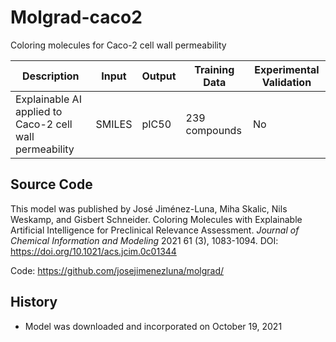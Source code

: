 # Molgrad-caco2

Coloring molecules for Caco-2 cell wall permeability

| Description | Input  | Output  | Training Data | Experimental Validation |
| ------- | --- | --- | --- | --- |
| Explainable AI applied to Caco-2 cell wall permeability | SMILES | pIC50 | 239 compounds | No |

## Source Code
This model was published by José Jiménez-Luna, Miha Skalic, Nils Weskamp, and Gisbert Schneider. Coloring Molecules with Explainable Artificial Intelligence for Preclinical Relevance Assessment. *Journal of Chemical Information and Modeling* 2021 61 (3), 1083-1094. DOI: https://doi.org/10.1021/acs.jcim.0c01344

Code: https://github.com/josejimenezluna/molgrad/

## History
- Model was downloaded and incorporated on October 19, 2021

